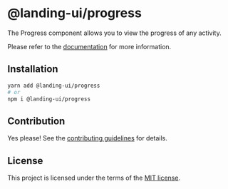 # @landing-ui/progress

The Progress component allows you to view the progress of any activity.

Please refer to the [documentation](https://landing-ui.vercel.app/docs/components/progress) for more information.

## Installation

```sh
yarn add @landing-ui/progress
# or
npm i @landing-ui/progress
```

## Contribution

Yes please! See the
[contributing guidelines](https://github.com/PanagiotisPitsikoulis/landing.ui/blob/master/CONTRIBUTING.md)
for details.

## License

This project is licensed under the terms of the
[MIT license](https://github.com/PanagiotisPitsikoulis/landing.ui/blob/master/LICENSE).
